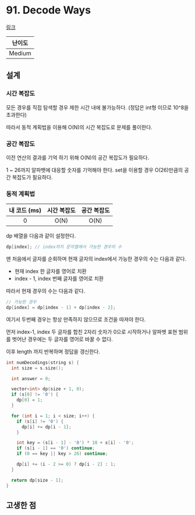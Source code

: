 # 91. Decode Ways

[링크](https://leetcode.com/problems/decode-ways/)

| 난이도 |
| :----: |
| Medium |

## 설계

### 시간 복잡도

모든 경우를 직접 탐색할 경우 제한 시간 내에 불가능하다. (정답은 int형 이므로 10^8을 초과한다)

따라서 동적 계획법을 이용해 O(N)의 시간 복잡도로 문제를 풀이한다.

### 공간 복잡도

이전 연산의 결과를 기억 하기 위해 O(N)의 공간 복잡도가 필요하다.

1 ~ 26까지 알파벳에 대응할 숫자를 기억해야 한다. set을 이용할 경우 O(26)만큼의 공간 복잡도가 필요하다.

### 동적 계획법

| 내 코드 (ms) | 시간 복잡도 | 공간 복잡도 |
| :----------: | :---------: | :---------: |
|      0       |    O(N)     |    O(N)     |

dp 배열을 다음과 같이 설정한다.

```cpp
dp[index]; // index까지 문자열에서 가능한 경우의 수
```

맨 처음에서 글자를 순회하며 현재 글자의 index에서 가능한 경우의 수는 다음과 같다.

- 현재 index 한 글자를 영어로 치환
-  index - 1, index 번째 글자를 영어로 치환

따라서 현재 경우의 수는 다음과 같다.

```cpp
// 가능한 경우
dp[index] = dp[index - 1] + dp[index - 2];
```

여기서 두번째 경우는 항상 만족하지 않으므로 조건을 따져야 한다.

먼저 index-1, index 두 글자를 합친 2자리 숫자가 0으로 시작하거나 알파벳 표현 범위를 벗어난 경우에는 두 글자를 영어로 바꿀 수 없다.

이후 length 까지 반복하며 정답을 갱신한다.

```cpp
int numDecodings(string s) {
  int size = s.size();

  int answer = 0;

  vector<int> dp(size + 1, 0);
  if (s[0] != '0') {
    dp[0] = 1;
  }

  for (int i = 1; i < size; i++) {
    if (s[i] != '0') {
      dp[i] += dp[i - 1];
    }

    int key = (s[i - 1] - '0') * 10 + s[i] - '0';
    if (s[i - 1] == '0') continue;
    if (0 == key || key > 26) continue;

    dp[i] += (i - 2 >= 0) ? dp[i - 2] : 1;
  }

  return dp[size - 1];
}
```

## 고생한 점
